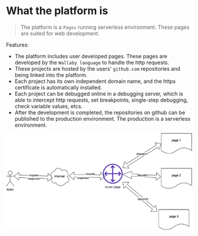 # What the platform is
> The platform is a `Pages` running serverless environment. These pages are suited for web development.

Features:
- The platform includes user developed pages. These pages are developed by the `Wallaby language` to handle the http requests.
- These projects are hosted by the users' `github.com` repositories and being linked into the platform.
- Each project has its own independent domain name, and the https certificate is automatically installed. 
- Each project can be debugged online in a debugging server, which is able to intercept http requests, set breakpoints, single-step debugging, check variable values, etcs.
- After the development is completed, the repositories on github can be published to the production environment. The production is a serverless environment.


![platform structure](/docs/wby_platform.png)
